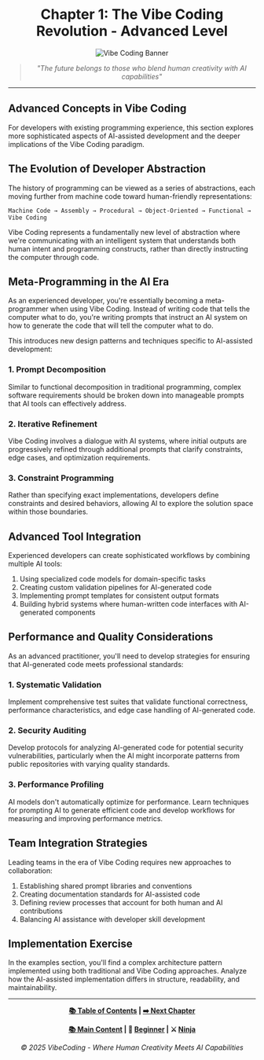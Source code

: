 <div align="center">

# Chapter 1: The Vibe Coding Revolution - Advanced Level

</div>

<div align="center">

![Vibe Coding Banner](../resources/chapter1_banner.png)

</div>

<div align="center">

> *"The future belongs to those who blend human creativity with AI capabilities"*

</div>

---

## Advanced Concepts in Vibe Coding

For developers with existing programming experience, this section explores more sophisticated aspects of AI-assisted development and the deeper implications of the Vibe Coding paradigm.

## The Evolution of Developer Abstraction

The history of programming can be viewed as a series of abstractions, each moving further from machine code toward human-friendly representations:

```
Machine Code → Assembly → Procedural → Object-Oriented → Functional → Vibe Coding
```

Vibe Coding represents a fundamentally new level of abstraction where we're communicating with an intelligent system that understands both human intent and programming constructs, rather than directly instructing the computer through code.

## Meta-Programming in the AI Era

As an experienced developer, you're essentially becoming a meta-programmer when using Vibe Coding. Instead of writing code that tells the computer what to do, you're writing prompts that instruct an AI system on how to generate the code that will tell the computer what to do.

This introduces new design patterns and techniques specific to AI-assisted development:

### 1. Prompt Decomposition

Similar to functional decomposition in traditional programming, complex software requirements should be broken down into manageable prompts that AI tools can effectively address.

### 2. Iterative Refinement

Vibe Coding involves a dialogue with AI systems, where initial outputs are progressively refined through additional prompts that clarify constraints, edge cases, and optimization requirements.

### 3. Constraint Programming

Rather than specifying exact implementations, developers define constraints and desired behaviors, allowing AI to explore the solution space within those boundaries.

## Advanced Tool Integration

Experienced developers can create sophisticated workflows by combining multiple AI tools:

1. Using specialized code models for domain-specific tasks
2. Creating custom validation pipelines for AI-generated code
3. Implementing prompt templates for consistent output formats
4. Building hybrid systems where human-written code interfaces with AI-generated components

## Performance and Quality Considerations

As an advanced practitioner, you'll need to develop strategies for ensuring that AI-generated code meets professional standards:

### 1. Systematic Validation

Implement comprehensive test suites that validate functional correctness, performance characteristics, and edge case handling of AI-generated code.

### 2. Security Auditing

Develop protocols for analyzing AI-generated code for potential security vulnerabilities, particularly when the AI might incorporate patterns from public repositories with varying quality standards.

### 3. Performance Profiling

AI models don't automatically optimize for performance. Learn techniques for prompting AI to generate efficient code and develop workflows for measuring and improving performance metrics.

## Team Integration Strategies

Leading teams in the era of Vibe Coding requires new approaches to collaboration:

1. Establishing shared prompt libraries and conventions
2. Creating documentation standards for AI-assisted code
3. Defining review processes that account for both human and AI contributions
4. Balancing AI assistance with developer skill development

## Implementation Exercise

In the examples section, you'll find a complex architecture pattern implemented using both traditional and Vibe Coding approaches. Analyze how the AI-assisted implementation differs in structure, readability, and maintainability.

---

<div align="center">

**[📚 Table of Contents](../../README.md) | [➡️ Next Chapter](../Chapter_02/Chapter_02_Advanced.md)**

</div>

<div align="center">

**[📚 Main Content](./Chapter_01_Main.md) | 🔰 [Beginner](./Chapter_01_Beginner.md) | ⚔️ [Ninja](./Chapter_01_Ninja.md)**

</div>

<div align="center">

*© 2025 VibeCoding - Where Human Creativity Meets AI Capabilities*

</div>
